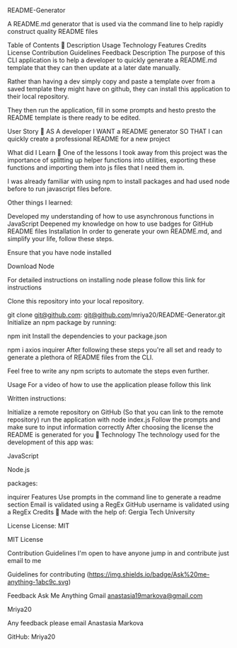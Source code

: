README-Generator

A README.md generator that is used via the command line to help rapidly construct quality README files

Table of Contents 📃
Description
Usage
Technology
Features
Credits
License
Contribution Guidelines
Feedback
Description
The purpose of this CLI application is to help a developer to quickly generate a README.md template that they can then update at a later date manually.

Rather than having a dev simply copy and paste a template over from a saved template they might have on github, they can install this application to their local repository.

They then run the application, fill in some prompts and hesto presto the README template is there ready to be edited.

User Story 👤
AS A developer I WANT a README generator SO THAT I can quickly create a professional README for a new project

What did I Learn 🏫
One of the lessons I took away from this project was the importance of splitting up helper functions into utilities, exporting these functions and importing them into js files that I need them in.

I was already familiar with using npm to install packages and had used node before to run javascript files before.

Other things I learned:

Developed my understanding of how to use asynchronous functions in JavaScript
Deepened my knowledge on how to use badges for GitHub README files
Installation
In order to generate your own README.md, and simplify your life, follow these steps.

Ensure that you have node installed

Download Node

For detailed instructions on installing node please follow this link for instructions

Clone this repository into your local repository.

git clone git@github.com: git@github.com/mriya20/README-Generator.git
Initialize an npm package by running:

npm init
Install the dependencies to your package.json

npm i axios inquirer
After following these steps you're all set and ready to generate a plethora of README files from the CLI.

Feel free to write any npm scripts to automate the steps even further.

Usage
For a video of how to use the application please follow this link

Written instructions:

Initialize a remote repository on GitHub (So that you can link to the remote repository)
run the application with node index.js
Follow the prompts and make sure to input information correctly
After choosing the license the README is generated for you 🙌
Technology
The technology used for the development of this app was:

JavaScript

Node.js

packages:


inquirer
Features
Use prompts in the command line to generate a readme section
Email is validated using a RegEx
GitHub username is validated using a RegEx
Credits
🙏 Made with the help of:
Gergia Tech University

License
License: MIT

MIT License

Contribution Guidelines
I'm open to have anyone jump in and contribute just email to me

Guidelines for contributing
(https://img.shields.io/badge/Ask%20me-anything-1abc9c.svg)

Feedback
Ask Me Anything Gmail anastasia19markova@gmail.com


Mriya20

Any feedback please email Anastasia Markova

GitHub: Mriya20
